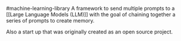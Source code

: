 #machine-learning-library 
A framework to send multiple prompts to a [[Large Language Models (LLM)]] with the goal of chaining together a series of prompts to create memory.

Also a start up that was originally created as an open source project.
